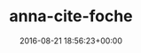 ---
title:		"anna-cite-foche"
type:		"photos"
mediatype:		"upload"
description:		"TBC"
date:		"2016-08-21 18:56:23+00:00"
album:		"people"
filename:		"anna-cite-foche.md"
series:		""
cl_public_id:		"people/anna-cite-foche"
cl_version:		1497005320
format:		"tiff"
bytes:		1824672
width:		961
height:		1440
colours:
- "#90684F"
- "#CBB5AF"
- "#B48B74"
- "#291C13"
- "#4A5E6E"
- "#171614"
- "#28333B"
- "#13100B"
- "#212527"
- "#232428"
exposure_mode:		"Auto"
program:		"Aperture-priority AE"
aperture:		"2.8"
focal_length:		"52.0 mm"
iso:		"800"
shutter_speed:		"1/40"
metering:		"Center-weighted average"
flash:		"Off, Did not fire"
white_balance:		"Custom"
colour_temp:		"3850"
has_crop:		"false"
orientation:		"Horizontal (normal)"
camera_model:		"NIKON D800"
lens_info:		"24-70mm f/2.8"
artist:		"No artist info"
x_resolution:		"300"
y_resolution:		"300"
---